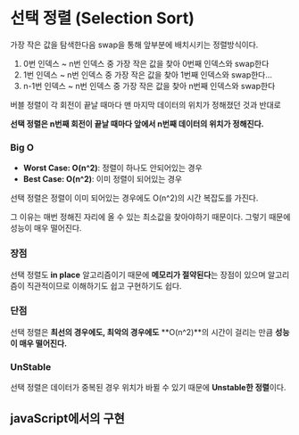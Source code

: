 # 선택 정렬 (Selection Sort)

가장 작은 값을 탐색한다음 swap을 통해 앞부분에 배치시키는 정렬방식이다.

1. 0번 인덱스 ~ n번 인덱스 중 가장 작은 값을 찾아 0번째 인덱스와 swap한다
2. 1번 인덱스 ~ n번 인덱스 중 가장 작은 값을 찾아 1번째 인덱스와 swap한다…
3. n-1번 인덱스 ~ n번 인덱스 중 가장 작은 값을 찾아 n번째 인덱스와 swap한다

버블 정렬이 각 회전이 끝날 때마다 맨 마지막 데이터의 위치가 정해졌던 것과 반대로

**선택 정렬은 n번째 회전이 끝날 때마다 앞에서 n번째 데이터의 위치가 정해진다.**

### **Big O**

- **Worst Case: O(n^2)**: 정렬이 하나도 안되어있는 경우
- **Best Case: O(n^2)**: 이미 정렬이 되어있는 경우

선택 정렬은 정렬이 이미 되어있는 경우에도 O(n^2)의 시간 복잡도를 가진다.

그 이유는 매번 정해진 자리에 올 수 있는 최소값을 찾아야하기 때문이다. 그렇기 때문에 성능이 매우 떨어진다.

### **장점**

선택 정렬도 **in place** 알고리즘이기 때문에 **메모리가 절약된다**는 장점이 있으며 알고리즘이 직관적이므로 이해하기도 쉽고 구현하기도 쉽다.

### **단점**

선택 정렬은 **최선의 경우에도, 최악의 경우에도** **O(n^2)**의 시간이 걸리는 만큼 **성능이 매우 떨어진다.**

### **UnStable**

선택 정렬은 데이터가 중복된 경우 위치가 바뀔 수 있기 때문에 **Unstable한 정렬**이다.

## javaScript에서의 구현
